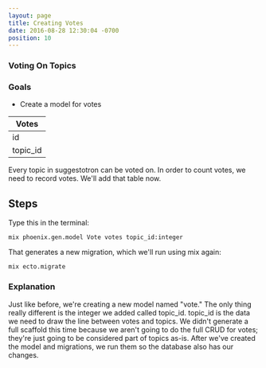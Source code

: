 ```yaml
---
layout: page
title: Creating Votes
date: 2016-08-28 12:30:04 -0700
position: 10
---
```

### Voting On Topics

### Goals
* Create a model for votes

<table class="model-diagram">
<thead><tr><th>Votes</th></tr></thead>
<tbody>
<tr><td>id</td></tr>
<tr><td>topic_id</td></tr>
</tbody>
</table>

Every topic in suggestotron can be voted on. In order to count votes, we need to record votes. We'll add that table now.

## Steps
Type this in the terminal:
```
mix phoenix.gen.model Vote votes topic_id:integer
```

That generates a new migration, which we'll run using mix again:
```
mix ecto.migrate
```

### Explanation

Just like before, we're creating a new model named "vote."
The only thing really different is the integer we added called topic_id.
topic_id is the data we need to draw the line between votes and topics.
We didn't generate a full scaffold this time because we aren't going to do the full CRUD for votes; they're just going to be considered part of topics as-is. After we've created the model and migrations, we run them so the database also has our changes.
